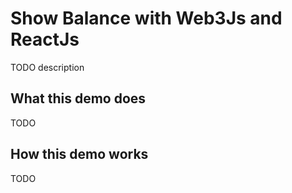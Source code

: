 # Show Balance with Web3Js and ReactJs

TODO description

## What this demo does

TODO

## How this demo works

TODO

